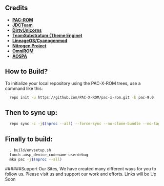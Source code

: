 Credits
-------
* [**PAC-ROM**](https://github.com/PAC-ROM)
* [**JDCTeam**](https://github.com/AOSP-JF-MM)
* [**DirtyUnicorns**](https://github.com/DirtyUnicorns)
* [**TeamSubstratum (Theme Engine)**](https://github.com/Substratum)
* [**LineageOS/Cyanogenmod**](https://github.com/LineageOS)
* [**Nitrogen Project**](https://github.com/nitrogen-project)
* [**OmniROM**](https://github.com/omnirom/)
* [**AOSPA**](https://github.com/aospa/)


How to Build?
-------------

To initialize your local repository using the PAC-X-ROM trees, use a 
command like this:

```bash
  repo init -u https://github.com/PAC-X-ROM/pac-x-rom.git -b pac-9.0
```
  
Then to sync up:
----------------

```bash
  repo sync -c -j$(nproc --all) --force-sync --no-clone-bundle --no-tags
```
Finally to build:
-----------------

```bash
  . build/envsetup.sh
  lunch aosp_device_codename-userdebug
  mka pac -j$(nproc --all)
```

######Support Our Sites, We have created many different ways for you to follow us. Please visit us and support our work and efforts.
Links will be Up Soon

